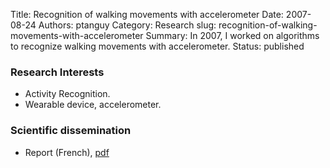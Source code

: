 Title: Recognition of walking movements with accelerometer 
Date: 2007-08-24
Authors: ptanguy
Category: Research
slug: recognition-of-walking-movements-with-accelerometer
Summary: In 2007, I worked on algorithms to recognize walking movements with accelerometer.
Status: published


### Research Interests

- Activity Recognition.
- Wearable device, accelerometer.


### Scientific dissemination

- Report (French), [pdf]({filename}/files/stagediic2_ptanguy.pdf)
